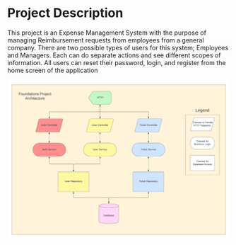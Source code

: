 # Project Description
This project is an Expense Management System with the purpose of managing Reimbursement requests from employees from a general company.
There are two possible types of users for this system; Employees and Managers. Each can do separate actions and see different scopes of information. All users can reset their password, login, and register from the home screen of the application

![Overall Project Architecture](Foundations-Project-Architecture.png)